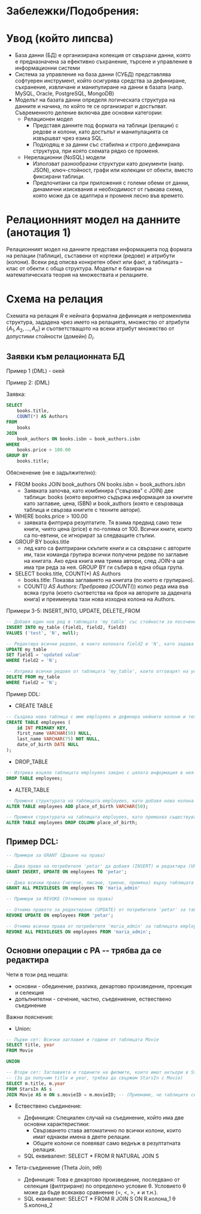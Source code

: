 # Забележки/Подобрения:

# Увод (който липсва)
- База данни (БД) е организирана колекция от свързани данни, която е предназначена за ефективно съхранение, търсене и управление в информационни системи
- Система за управление на база данни (СУБД) представлява софтуерен инструмент, който осигурява средства за дефиниране, съхранение, извличане и манипулиране на данни в базата (напр. MySQL, Oracle, PostgreSQL, MongoDB)
- Моделът на базата данни определя логическата структура на данните и начина, по който те се организират и достъпват. Съвременното деление включва две основни категории:
    - Релационен модел
        - Представя данните под формата на таблици (релации) с редове и колони, като достъпът и манипулацията се извършват чрез езика SQL.
        - Подходящ е за данни със стабилна и строго дефинирана структура, при която схемата рядко се променя.
    - Нерелационни (NoSQL) модели
        - Използват разнообразни структури като документи (напр. JSON), ключ-стойност, графи или колекции от обекти, вместо фиксирани таблици.
        - Предпочитани са при приложения с големи обеми от данни, динамични изисквания и необходимост от гъвкава схема, която може да се адаптира и променя лесно във времето.

# Релационният модел на данните (анотация 1)
Релационният модел на данните представя информацията под формата на релации (таблици), съставени от кортежи (редове) и атрибути (колони). Всеки ред описва конкретен обект или факт, а таблицата – клас от обекти с обща структура. Моделът е базиран на математическата теория на множествата и релациите.

# Схема на релация
Схемата на релация $R$ е нейната формална дефиниция и непроменлива структура, зададена чрез името на релацията, множество от атрибути $\{A_1, A_2, ..., A_n\}$ и съответстващото на всеки атрибут множество от допустими стойности (домейн) $D_i$.

## Заявки към релационната БД
Пример 1 (DML) - окей

Пример 2: (DML)

Заявка:
```sql
SELECT
    books.title,
    COUNT(*) AS Authors
FROM
    books
JOIN
    book_authors ON books.isbn = book_authors.isbn
WHERE
    books.price > 100.00
GROUP BY
    books.title;
```
Oбясненение (не е задължително):
- FROM books JOIN book_authors ON books.isbn = book_authors.isbn
    - Заявката започва, като комбинира ("свързва" с JOIN) две таблици: books (която вероятно съдържа информация за книгите като заглавие, цена, ISBN) и book_authors (която е свързваща таблица и свързва книгите с техните автори).
- WHERE books.price > 100.00
    - заявката филтрира резултатите. Тя взима предвид само тези книги, чиято цена (price) е по-голяма от 100. Всички книги, които са по-евтини, се игнорират за следващите стъпки.
- GROUP BY books.title
    - лед като са филтрирани скъпите книги и са свързани с авторите им, тази команда групира всички получени редове по заглавие на книгата. Ако една книга има трима автори, след JOIN-а ще има три реда за нея. GROUP BY ги събира в една обща група.
- SELECT books.title, COUNT(*) AS Authors
    - books.title: Показва заглавието на книгата (по което е групирано).
    - COUNT(*) AS Authors: Преброява (COUNT(*)) колко реда има във всяка група (което съответства на броя на авторите за дадената книга) и преименува тази нова изходна колона на Authors.

Примери 3-5: INSERT_INTO, UPDATE, DELETE_FROM
```sql
-- Добавя един нов ред в таблицата 'my_table' със стойности за посочените колони.
INSERT INTO my_table (field1, field2, field3) 
VALUES ('test', 'N', null);

-- Редактира всички редове, в които колоната field2 е 'N', като задава нова стойност за колоната field1.
UPDATE my_table 
SET field1 = 'updated value' 
WHERE field2 = 'N';

-- Изтрива всички редове от таблицата 'my_table', които отговарят на условието колоната field2 да бъде 'N'.
DELETE FROM my_table 
WHERE field2 = 'N';
```

Пример DDL:
- CREATE TABLE
```sql
-- Създава нова таблица с име employees и дефинира нейните колони и техните типове данни.
CREATE TABLE employees (
    id INT PRIMARY KEY,
    first_name VARCHAR(50) NULL,
    last_name VARCHAR(75) NOT NULL,
    date_of_birth DATE NULL
);

```
- DROP_TABLE
```sql
-- Изтрива изцяло таблицата employees заедно с цялата информация в нея.
DROP TABLE employees;
```
- ALTER_TABLE
```sql
-- Променя структурата на таблицата employees, като добавя нова колона 'place_of_birth'.
ALTER TABLE employees ADD place_of_birth VARCHAR(50);

-- Променя структурата на таблицата employees, като премахва съществуващата колона 'place_of_birth'.
ALTER TABLE employees DROP COLUMN place_of_birth;
```

Пример DCL:
- 
```sql
-- Примери за GRANT (Даване на права)

-- Дава право на потребителя 'petar' да добавя (INSERT) и редактира (UPDATE) записи в таблицата employees.
GRANT INSERT, UPDATE ON employees TO 'petar';

-- Дава всички права (четене, писане, триене, промяна) върху таблицата employees на потребителя 'maria_admin'.
GRANT ALL PRIVILEGES ON employees TO 'maria_admin'

-- Примери за REVOKE (Отнемане на права)

-- Отнема правото за редактиране (UPDATE) от потребителя 'petar' за таблицата employees.
REVOKE UPDATE ON employees FROM 'petar';

-- Отнема всички права от потребителя 'maria_admin' за таблицата employees.
REVOKE ALL PRIVILEGES ON employees FROM 'maria_admin';
```

## Основни операции с РА -- трябва да се редактира

Чети в този ред нещата:
- основни - обединение, разлика, декартово произведение, проекция и селекция
- допълнителни - сечение, частно, съедениение, ествествено съединение

Важни пояснения:
- Union:
```sql
-- Първи сет: Всички заглавия и години от таблицата Movie
SELECT title, year
FROM Movie

UNION

-- Втори сет: Заглавията и годините на филмите, които имат актьори в StarsIn
-- (За да получим title и year, трябва да свържем StarsIn с Movie)
SELECT m.title, m.year
FROM StarsIn AS s
JOIN Movie AS m ON s.movieID = m.movieID; -- (Приемаме, че таблиците се свързват по ID на филма)
```

- Ествествено съединение:
    - Дефиниция: Специален случай на съединение, който има две основни характеристики:
        - Свързването става автоматично по всички колони, които имат еднакви имена в двете релации.
        - Общите колони се появяват само веднъж в резултатната релация.
    - SQL еквивалент: SELECT * FROM R NATURAL JOIN S

-  Тета-съединение (Theta Join, ⨝θ)
    - Дефиниция: Това е декартово произведение, последвано от селекция (филтриране) по определено условие θ. Условието θ може да бъде всякакво сравнение (=, <, >, ≠ и т.н.).
    - SQL еквивалент: SELECT * FROM R JOIN S ON R.колона_1 θ S.колона_2
